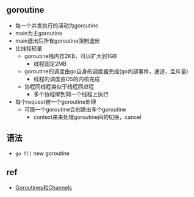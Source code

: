 ## goroutine

+ 每一个并发执行的活动为goroutine
+ main为主goroutine
+ main退出后所有goroutine强制退出
+ 比线程轻量
    + goroutine栈内存2KB，可以扩大到1GB
        + 线程固定2MB
    + goroutine的调度由go自身的调度器完成(go内部事件，通道，互斥量)
        + 线程的调度由OS的内核完成
    + 协程同线程类似于线程同进程
        + 多个协程绑到同一个线程上执行
+ 每个request被一个goroutine处理
    + 可能一个goroutine会创建出多个goroutine
        + context来来处理goroutine间的切换，cancel

## 语法
+ `go f()` new goroutine





## ref
+ [Goroutines和Channels](https://docs.hacknode.org/gopl-zh/ch8/ch8.html)